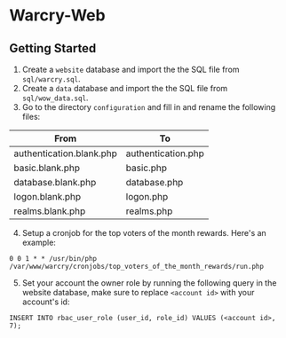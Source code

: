# Warcry-Web

## Getting Started ##

1. Create a `website` database and import the the SQL file from `sql/warcry.sql`.
2. Create a `data` database and import the the SQL file from `sql/wow_data.sql`.
3. Go to the directory `configuration` and fill in and rename the following files:

From | To
------------- | -------------
authentication.blank.php | authentication.php
basic.blank.php | basic.php
database.blank.php | database.php
logon.blank.php | logon.php
realms.blank.php | realms.php

4. Setup a cronjob for the top voters of the month rewards. Here's an example:

`0 0 1 * * /usr/bin/php /var/www/warcry/cronjobs/top_voters_of_the_month_rewards/run.php`

5. Set your account the owner role by running the following query in the website database, make sure to replace `<account id>` with your account's id:

`INSERT INTO rbac_user_role (user_id, role_id) VALUES (<account id>, 7);`

